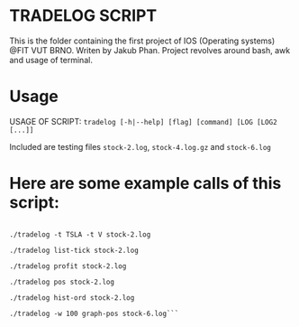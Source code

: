 # TRADELOG SCRIPT
This is the folder containing the first project of IOS (Operating systems) @FIT VUT BRNO. Writen by Jakub Phan.
Project revolves around bash, awk and usage of terminal. 
# Usage 
USAGE OF SCRIPT: ``tradelog [-h|--help] [flag] [command] [LOG [LOG2 [...]]``

Included are testing files ``stock-2.log``, ``stock-4.log.gz`` and ``stock-6.log``

# Here are some example calls of this script:

```cat stock-2.log | head -n 5 | ./tradelog

./tradelog -t TSLA -t V stock-2.log

./tradelog list-tick stock-2.log

./tradelog profit stock-2.log

./tradelog pos stock-2.log

./tradelog hist-ord stock-2.log

./tradelog -w 100 graph-pos stock-6.log```
